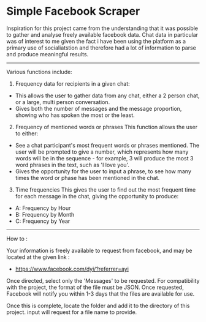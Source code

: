 # Simple Facebook Scraper


Inspiration for this project came from the understanding that it was possible to gather and analyse freely available facebook data. Chat data in particular was of interest to me given the fact i have been using the platform as a primary use of socialiatstion and therefore had a lot of information to parse and produce meaningful results.

___________________________________________________________________________________________________

Various functions include:

1.  Frequency data for recipients in a given chat:
- This allows the user to gather data from any chat, either a 2 person chat, or a large, multi person conversation.
- Gives both the number of messages and the message proportion, showing who has spoken the most or the least.

2. Frequency of mentioned words or phrases
This function allows the user to either:
- See a chat participant's most frequent words or phrases mentioned. The user will be prompted to give a number, which represents how many words will be in the sequence - for example, 3 will produce the most 3 word phrases in the text, such as 'I love you'.
- Gives the opportunity for the user to input a phrase, to see how many times the word or phase has been mentioned in the chat.

3. Time frequencies
This gives the user to find out the most frequent time for each message in the chat, giving the opportunity to produce:
- A: Frequency by Hour
- B: Frequency by Month
- C: Frequency by Year

__________________________________________________________________________________________

How to :

Your information is freely available to request from facebook, and may be located at the given link :
- https://www.facebook.com/dyi/?referrer=ayi

Once directed, select only the 'Messages' to be requested. For compatibility with the project, the format of the file must be JSON. Once requested, Facebook will notify you within 1-3 days that the files are available for use.

Once this is complete, locate the folder and add it to the directory of this project. input will request for a file name to provide.


